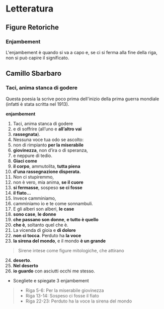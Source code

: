 # Letteratura

## Figure Retoriche

### Enjambement
L'enjambement è quando si va a capo e, se ci si ferma alla fine della riga, non si può capire il significato.

## Camillo Sbarbaro

### Taci, anima stanca di godere

Questa poesia la scrive poco prima dell'inizio della prima guerra mondiale (infatti è stata scritta nel 1913).

**enjambement**

1. Taci, anima stanca di godere
2. e di soffrire (all’uno e **all’altro vai**
3. **rassegnata**).
4. Nessuna voce tua odo se ascolto:
5. non di rimpianto **per la miserabile**
6. **giovinezza**, non d’ira o di speranza,
7. e neppure di tedio.
8. **Giaci come**
9. **il corpo**, ammutolita, **tutta piena**
10. **d’una rassegnazione disperata.**
11. Non ci stupiremmo,
12. non è vero, mia anima, **se il cuore**
13. **si fermasse**, sospeso **se ci fosse**
14. **il fiato…**
15. Invece camminiamo,
16. camminiamo io e te come sonnambuli.
17. E gli alberi son alberi, **le case**
18. **sono case**, **le donne**
19. **che passano son donne**, **e tutto è quello**
20. **che è**, soltanto quel che è.
21. La vicenda di gioia e **di dolore**
22. **non ci tocca**. Perduto ha **la voce**
23. **la sirena del mondo**, e il mondo **è un grande**

> Sirene intese come figure mitologiche, che attirano

24. **deserto**.
25. **Nel deserto**
26. **io guardo** con asciutti occhi me stesso.

- Scegliete e spiegate 3 enjambement

> - Riga 5-6: Per la miserabile giovinezza
> - Riga 13-14: Sospeso ci fosse il fiato
> - Riga 22-23: Perduto ha la voce la sirena del mondo
